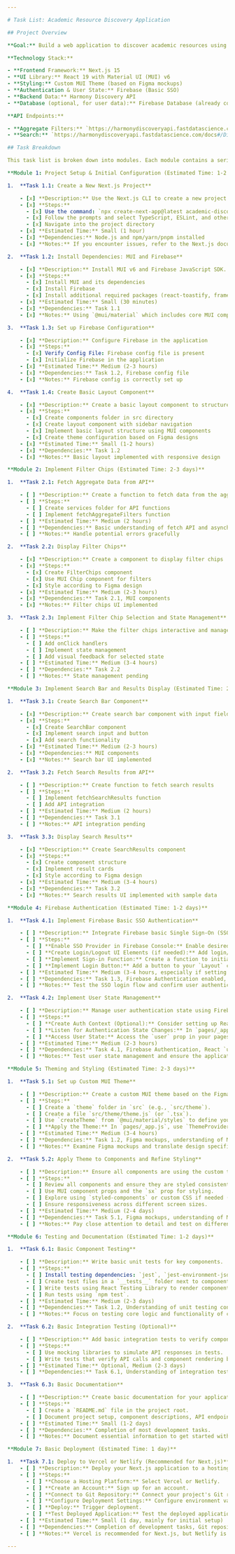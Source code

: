 ```yaml
---

# Task List: Academic Resource Discovery Application

## Project Overview

**Goal:** Build a web application to discover academic resources using a simple search interface.

**Technology Stack:**

- **Frontend Framework:** Next.js 15
- **UI Library:** React 19 with Material UI (MUI) v6
- **Styling:** Custom MUI Theme (based on Figma mockups)
- **Authentication & User State:** Firebase (Basic SSO)
- **Backend Data:** Harmony Discovery API
- **Database (optional, for user data):** Firebase Database (already configured)

**API Endpoints:**

- **Aggregate Filters:** `https://harmonydiscoveryapi.fastdatascience.com/docs#/Discovery/aggregate_discover_aggregate_get`
- **Search:** `https://harmonydiscoveryapi.fastdatascience.com/docs#/Discovery/discover_search`

## Task Breakdown

This task list is broken down into modules. Each module contains a series of tasks to guide you through the development process.

**Module 1: Project Setup & Initial Configuration (Estimated Time: 1-2 days)**

1.  **Task 1.1: Create a New Next.js Project**

    - [x] **Description:** Use the Next.js CLI to create a new project. Ensure you are using Next.js 15 and React 19 as specified.
    - [x] **Steps:**
      - [x] Use the command: `npx create-next-app@latest academic-discovery-app --typescript --eslint`
      - [x] Follow the prompts and select TypeScript, ESLint, and other recommended options.
      - [x] Navigate into the project directory
    - [x] **Estimated Time:** Small (1 hour)
    - [x] **Dependencies:** Node.js and npm/yarn/pnpm installed
    - [x] **Notes:** If you encounter issues, refer to the Next.js documentation

2.  **Task 1.2: Install Dependencies: MUI and Firebase**

    - [x] **Description:** Install MUI v6 and Firebase JavaScript SDK.
    - [x] **Steps:**
      - [x] Install MUI and its dependencies
      - [x] Install Firebase
      - [x] Install additional required packages (react-toastify, framer-motion, lucide-react)
    - [x] **Estimated Time:** Small (30 minutes)
    - [x] **Dependencies:** Task 1.1
    - [x] **Notes:** Using `@mui/material` which includes core MUI components

3.  **Task 1.3: Set up Firebase Configuration**

    - [x] **Description:** Configure Firebase in the application
    - [x] **Steps:**
      - [x] Verify Config File: Firebase config file is present
      - [x] Initialize Firebase in the application
    - [x] **Estimated Time:** Medium (2-3 hours)
    - [x] **Dependencies:** Task 1.2, Firebase config file
    - [x] **Notes:** Firebase config is correctly set up

4.  **Task 1.4: Create Basic Layout Component**

    - [x] **Description:** Create a basic layout component to structure the header and main content area
    - [x] **Steps:**
      - [x] Create components folder in src directory
      - [x] Create layout component with sidebar navigation
      - [x] Implement basic layout structure using MUI components
      - [x] Create theme configuration based on Figma designs
    - [x] **Estimated Time:** Small (1-2 hours)
    - [x] **Dependencies:** Task 1.2
    - [x] **Notes:** Basic layout implemented with responsive design

**Module 2: Implement Filter Chips (Estimated Time: 2-3 days)**

1.  **Task 2.1: Fetch Aggregate Data from API**

    - [ ] **Description:** Create a function to fetch data from the aggregate API endpoint.
    - [ ] **Steps:**
      - [ ] Create services folder for API functions
      - [ ] Implement fetchAggregateFilters function
    - [ ] **Estimated Time:** Medium (2 hours)
    - [ ] **Dependencies:** Basic understanding of fetch API and asynchronous JavaScript
    - [ ] **Notes:** Handle potential errors gracefully

2.  **Task 2.2: Display Filter Chips**

    - [x] **Description:** Create a component to display filter chips
    - [x] **Steps:**
      - [x] Create FilterChips component
      - [x] Use MUI Chip component for filters
      - [x] Style according to Figma design
    - [x] **Estimated Time:** Medium (2-3 hours)
    - [x] **Dependencies:** Task 2.1, MUI components
    - [x] **Notes:** Filter chips UI implemented

3.  **Task 2.3: Implement Filter Chip Selection and State Management**

    - [ ] **Description:** Make the filter chips interactive and manage state
    - [ ] **Steps:**
      - [ ] Add onClick handlers
      - [ ] Implement state management
      - [ ] Add visual feedback for selected state
    - [ ] **Estimated Time:** Medium (3-4 hours)
    - [ ] **Dependencies:** Task 2.2
    - [ ] **Notes:** State management pending

**Module 3: Implement Search Bar and Results Display (Estimated Time: 2-3 days)**

1.  **Task 3.1: Create Search Bar Component**

    - [x] **Description:** Create search bar component with input field and search button
    - [x] **Steps:**
      - [x] Create SearchBar component
      - [x] Implement search input and button
      - [x] Add search functionality
    - [x] **Estimated Time:** Medium (2-3 hours)
    - [x] **Dependencies:** MUI components
    - [x] **Notes:** Search bar UI implemented

2.  **Task 3.2: Fetch Search Results from API**

    - [ ] **Description:** Create function to fetch search results
    - [ ] **Steps:**
      - [ ] Implement fetchSearchResults function
      - [ ] Add API integration
    - [ ] **Estimated Time:** Medium (2 hours)
    - [ ] **Dependencies:** Task 3.1
    - [ ] **Notes:** API integration pending

3.  **Task 3.3: Display Search Results**

    - [x] **Description:** Create SearchResults component
    - [x] **Steps:**
      - [x] Create component structure
      - [x] Implement result cards
      - [x] Style according to Figma design
    - [x] **Estimated Time:** Medium (3-4 hours)
    - [x] **Dependencies:** Task 3.2
    - [x] **Notes:** Search results UI implemented with sample data

**Module 4: Firebase Authentication (Estimated Time: 1-2 days)**

1.  **Task 4.1: Implement Firebase Basic SSO Authentication**

    - [ ] **Description:** Integrate Firebase basic Single Sign-On (SSO) authentication into your application.
    - [ ] **Steps:**
      - [ ] **Enable SSO Provider in Firebase Console:** Enable desired SSO provider in Firebase project console.
      - [ ] **Create Login/Logout UI Elements (if needed):** Add login/logout buttons or links.
      - [ ] **Implement Sign-in Function:** Create a function to initiate the SSO sign-in flow using Firebase Authentication's redirect methods (e.g., `signInWithRedirect`) using provided code snippet.
      - [ ] **Implement Login Button:** Add a button to your `Layout` component that calls `signInWithGoogle` on click.
    - [ ] **Estimated Time:** Medium (3-4 hours, especially if setting up SSO for the first time)
    - [ ] **Dependencies:** Task 1.3, Firebase Authentication enabled, understanding of Firebase Authentication methods.
    - [ ] **Notes:** Test the SSO login flow and confirm user authentication in Firebase Console.

2.  **Task 4.2: Implement User State Management**

    - [ ] **Description:** Manage user authentication state using Firebase Authentication's `onAuthStateChanged`.
    - [ ] **Steps:**
      - [ ] **Create Auth Context (Optional):** Consider setting up React Context for authentication state management.
      - [ ] **Listen for Authentication State Changes:** In `pages/_app.js`, use `useEffect` and `onAuthStateChanged` to listen for changes in user authentication state and store the current user in component state using provided code snippet.
      - [ ] **Access User State:** Access the `user` prop in your pages and components to check user login status.
    - [ ] **Estimated Time:** Medium (2-3 hours)
    - [ ] **Dependencies:** Task 4.1, Firebase Authentication, React `useEffect`, state management in `_app.js`.
    - [ ] **Notes:** Test user state management and ensure the application correctly reflects user login status after login/logout.

**Module 5: Theming and Styling (Estimated Time: 2-3 days)**

1.  **Task 5.1: Set up Custom MUI Theme**

    - [ ] **Description:** Create a custom MUI theme based on the Figma mockups.
    - [ ] **Steps:**
      - [ ] Create a `theme` folder in `src` (e.g., `src/theme`).
      - [ ] Create a file `src/theme/theme.js` (or `.tsx`).
      - [ ] Use `createTheme` from `@mui/material/styles` to define your custom theme, customizing `palette`, `typography`, and `components` based on Figma mockups using provided code snippet as a starting point.
      - [ ] **Apply the Theme:** In `pages/_app.js`, use `ThemeProvider` to wrap your application and apply the custom theme.
    - [ ] **Estimated Time:** Medium (3-4 hours)
    - [ ] **Dependencies:** Task 1.2, Figma mockups, understanding of MUI theming system.
    - [ ] **Notes:** Examine Figma mockups and translate design specifications into your custom MUI theme.

2.  **Task 5.2: Apply Theme to Components and Refine Styling**

    - [ ] **Description:** Ensure all components are using the custom theme and refine styling to match Figma mockups.
    - [ ] **Steps:**
      - [ ] Review all components and ensure they are styled consistently with the custom theme.
      - [ ] Use MUI component props and the `sx` prop for styling.
      - [ ] Explore using `styled-components` or custom CSS if needed (use sparingly).
      - [ ] Ensure responsiveness across different screen sizes.
    - [ ] **Estimated Time:** Medium (2-4 days)
    - [ ] **Dependencies:** Task 5.1, Figma mockups, understanding of MUI styling approaches.
    - [ ] **Notes:** Pay close attention to detail and test on different browsers and screen sizes.

**Module 6: Testing and Documentation (Estimated Time: 1-2 days)**

1.  **Task 6.1: Basic Component Testing**

    - [ ] **Description:** Write basic unit tests for key components.
    - [ ] **Steps:**
      - [ ] Install testing dependencies: `jest`, `jest-environment-jsdom`, `@testing-library/react`, `@testing-library/jest-dom`.
      - [ ] Create test files in a `__tests__` folder next to components.
      - [ ] Write tests using React Testing Library to render components and assert on their behavior using provided example test for `SearchBar`.
      - [ ] Run tests using `npm test`.
    - [ ] **Estimated Time:** Medium (2-3 days)
    - [ ] **Dependencies:** Task 1.2, Understanding of unit testing concepts, Jest and React Testing Library.
    - [ ] **Notes:** Focus on testing core logic and functionality of components.

2.  **Task 6.2: Basic Integration Testing (Optional)**

    - [ ] **Description:** Add basic integration tests to verify component and API interaction (Optional).
    - [ ] **Steps:**
      - [ ] Use mocking libraries to simulate API responses in tests.
      - [ ] Write tests that verify API calls and component rendering based on mocked API responses.
    - [ ] **Estimated Time:** Optional, Medium (2-3 days)
    - [ ] **Dependencies:** Task 6.1, Understanding of integration testing, API mocking techniques.

3.  **Task 6.3: Basic Documentation**

    - [ ] **Description:** Create basic documentation for your application in a `README.md` file.
    - [ ] **Steps:**
      - [ ] Create a `README.md` file in the project root.
      - [ ] Document project setup, component descriptions, API endpoints, Firebase setup, and deployment instructions.
    - [ ] **Estimated Time:** Small (1-2 days)
    - [ ] **Dependencies:** Completion of most development tasks.
    - [ ] **Notes:** Document essential information to get started with the project.

**Module 7: Basic Deployment (Estimated Time: 1 day)**

1.  **Task 7.1: Deploy to Vercel or Netlify (Recommended for Next.js)**
    - [ ] **Description:** Deploy your Next.js application to a hosting platform like Vercel or Netlify.
    - [ ] **Steps:**
      - [ ] **Choose a Hosting Platform:** Select Vercel or Netlify.
      - [ ] **Create an Account:** Sign up for an account.
      - [ ] **Connect to Git Repository:** Connect your project's Git repository.
      - [ ] **Configure Deployment Settings:** Configure environment variables and build settings if needed.
      - [ ] **Deploy:** Trigger deployment.
      - [ ] **Test Deployed Application:** Test the deployed application to ensure it's working correctly.
    - [ ] **Estimated Time:** Small (1 day, mainly for initial setup)
    - [ ] **Dependencies:** Completion of development tasks, Git repository, account on Vercel or Netlify.
    - [ ] **Notes:** Vercel is recommended for Next.js, but Netlify is also a good option.

---
```

